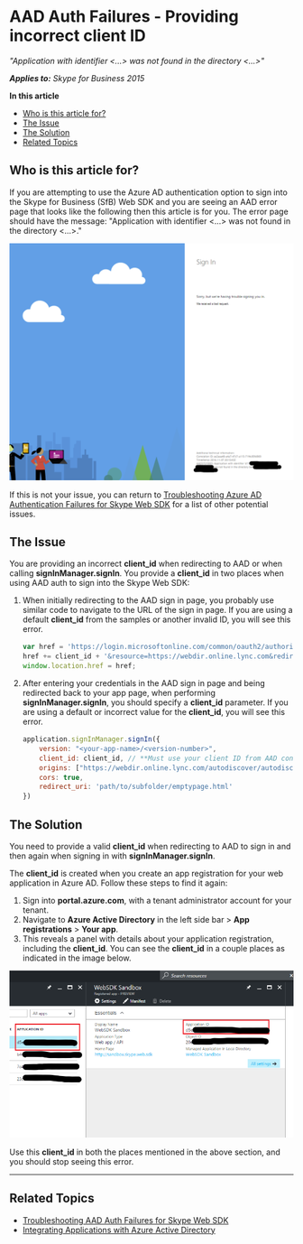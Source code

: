 # AAD Auth Failures - Providing incorrect client ID

_"Application with identifier <...> was not found in the directory <...>"_

_**Applies to:** Skype for Business 2015_

**In this article**
- [Who is this article for?](#audience)
- [The Issue](#issue)
- [The Solution](#solution)
- [Related Topics](#related-topics)

<a name="audience"></a>
## Who is this article for?

If you are attempting to use the Azure AD authentication option to sign into the Skype for Business (SfB) Web SDK and you are seeing an AAD error page that looks like the following then this article is for you. The error page should have the message: "Application with identifier  <...> was not found in the directory <...>."

![Incorrect Client ID](../../../images/troubleshooting/auth/IncorrectClientID.PNG)

If this is not your issue, you can return to [Troubleshooting Azure AD Authentication Failures for Skype Web SDK](./AADAuthFailures.md) for a list of other potential issues.

<a name="issue"></a>
## The Issue

You are providing an incorrect **client_id** when redirecting to AAD or when calling **signInManager.signIn**. You provide a **client_id** in two places when using AAD auth to sign into the Skype Web SDK:

1. When initially redirecting to the AAD sign in page, you probably use similar code to navigate to the URL of the sign in page. If you are using a default **client_id** from the samples or another invalid ID, you will see this error.

   ``` js
   var href = 'https://login.microsoftonline.com/common/oauth2/authorize?response_type=token&client_id=';
   href += client_id + '&resource=https://webdir.online.lync.com&redirect_uri=' + window.location.href;
   window.location.href = href;
   ```

2. After entering your credentials in the AAD sign in page and being redirected back to your app page, when performing **signInManager.signIn**, you should specify a **client_id** parameter. If you are using a default or incorrect value for the **client_id**, you will see this error.

   ``` js
   application.signInManager.signIn({
       version: "<your-app-name>/<version-number>",
       client_id: client_id, // **Must use your client ID from AAD configuration**
       origins: ["https://webdir.online.lync.com/autodiscover/autodiscoverservice.svc/root"],
       cors: true,
       redirect_uri: 'path/to/subfolder/emptypage.html'
   })
   ```

<a name="solution"></a>
## The Solution

You need to provide a valid **client_id** when redirecting to AAD to sign in and then again when signing in with **signInManager.signIn**.

The **client_id** is created when you create an app registration for your web application in Azure AD. Follow these steps to find it again:

1. Sign into **portal.azure.com**, with a tenant administrator account for your tenant.
2. Navigate to **Azure Active Directory** in the left side bar > **App registrations** > **Your app**.
3. This reveals a panel with details about your application registration, including the **client_id**. You can see the **client_id** in a couple places as indicated in the image below.

![Finding your client ID in the Azure Portal](../../../images/troubleshooting/auth/AADAppRegistrationDetailsEmphasis.PNG)

Use this **client_id** in both the places mentioned in the above section, and you should stop seeing this error.

---

<a name="related-topics"></a>
## Related Topics
- [Troubleshooting AAD Auth Failures for Skype Web SDK](./AADAuthFailures.md)
- [Integrating Applications with Azure Active Directory](https://docs.microsoft.com/en-us/azure/active-directory/active-directory-integrating-applications)
